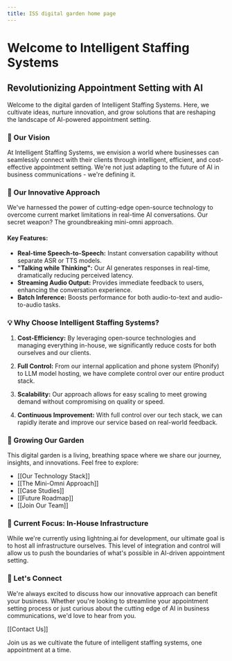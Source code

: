 ```yaml
---
title: ISS digital garden home page
---
```

# Welcome to Intelligent Staffing Systems

## Revolutionizing Appointment Setting with AI

Welcome to the digital garden of Intelligent Staffing Systems. Here, we cultivate ideas, nurture innovation, and grow solutions that are reshaping the landscape of AI-powered appointment setting.

### 🌟 Our Vision

At Intelligent Staffing Systems, we envision a world where businesses can seamlessly connect with their clients through intelligent, efficient, and cost-effective appointment setting. We're not just adapting to the future of AI in business communications - we're defining it.

### 🚀 Our Innovative Approach

We've harnessed the power of cutting-edge open-source technology to overcome current market limitations in real-time AI conversations. Our secret weapon? The groundbreaking mini-omni approach.

#### Key Features:
- **Real-time Speech-to-Speech:** Instant conversation capability without separate ASR or TTS models.
- **"Talking while Thinking":** Our AI generates responses in real-time, dramatically reducing perceived latency.
- **Streaming Audio Output:** Provides immediate feedback to users, enhancing the conversation experience.
- **Batch Inference:** Boosts performance for both audio-to-text and audio-to-audio tasks.

### 💡 Why Choose Intelligent Staffing Systems?

1. **Cost-Efficiency:** By leveraging open-source technologies and managing everything in-house, we significantly reduce costs for both ourselves and our clients.

2. **Full Control:** From our internal application and phone system (Phonify) to LLM model hosting, we have complete control over our entire product stack.

3. **Scalability:** Our approach allows for easy scaling to meet growing demand without compromising on quality or speed.

4. **Continuous Improvement:** With full control over our tech stack, we can rapidly iterate and improve our service based on real-world feedback.

### 🌱 Growing Our Garden

This digital garden is a living, breathing space where we share our journey, insights, and innovations. Feel free to explore:

- [[Our Technology Stack]]
- [[The Mini-Omni Approach]]
- [[Case Studies]]
- [[Future Roadmap]]
- [[Join Our Team]]

### 🔬 Current Focus: In-House Infrastructure

While we're currently using lightning.ai for development, our ultimate goal is to host all infrastructure ourselves. This level of integration and control will allow us to push the boundaries of what's possible in AI-driven appointment setting.

### 🤝 Let's Connect

We're always excited to discuss how our innovative approach can benefit your business. Whether you're looking to streamline your appointment setting process or just curious about the cutting edge of AI in business communications, we'd love to hear from you.

[[Contact Us]]

Join us as we cultivate the future of intelligent staffing systems, one appointment at a time.
